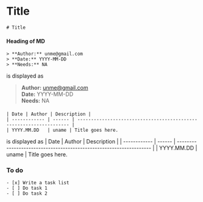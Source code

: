 # Title
```
# Title
```

#### Heading of MD
```
> **Author:** unme@gmail.com  
> **Date:** YYYY-MM-DD   
> **Needs:** NA
```
is displayed as 
> **Author:** unme@gmail.com  
> **Date:** YYYY-MM-DD   
> **Needs:** NA

####
```
| Date | Author | Description |
| ------------ | ------ | ------------------------------------------------------------------- |
| YYYY.MM.DD   | uname | Title goes here. 
```
is displayed as
| Date | Author | Description |
| ------------ | ------ | ------------------------------------------------------------------- |
| YYYY.MM.DD   | uname | Title goes here. 


### To do 
```
- [x] Write a task list
- [ ] Do task 1
- [ ] Do task 2
```